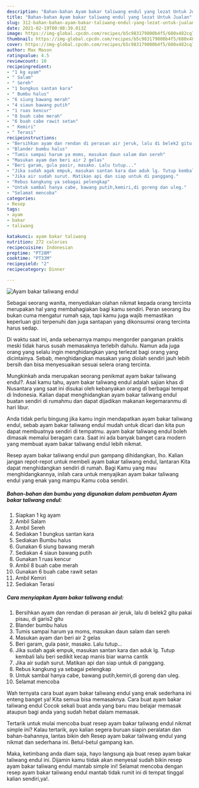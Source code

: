 ```yaml
---
description: "Bahan-bahan Ayam bakar taliwang endul yang lezat Untuk Jualan"
title: "Bahan-bahan Ayam bakar taliwang endul yang lezat Untuk Jualan"
slug: 312-bahan-bahan-ayam-bakar-taliwang-endul-yang-lezat-untuk-jualan
date: 2021-02-19T00:08:39.013Z
image: https://img-global.cpcdn.com/recipes/b5c983179800b4f5/680x482cq70/ayam-bakar-taliwang-endul-foto-resep-utama.jpg
thumbnail: https://img-global.cpcdn.com/recipes/b5c983179800b4f5/680x482cq70/ayam-bakar-taliwang-endul-foto-resep-utama.jpg
cover: https://img-global.cpcdn.com/recipes/b5c983179800b4f5/680x482cq70/ayam-bakar-taliwang-endul-foto-resep-utama.jpg
author: Max Mason
ratingvalue: 4.5
reviewcount: 10
recipeingredient:
- "1 kg ayam"
- " Salam"
- " Sereh"
- "1 bungkus santan kara"
- " Bumbu halus"
- "6 siung bawang merah"
- "4 siaun bawang putih"
- "1 ruas kencur"
- "8 buah cabe merah"
- "6 buah cabe rawit setan"
- " Kemiri"
- " Terasi"
recipeinstructions:
- "Bersihkan ayam dan rendan di perasan air jeruk, lalu di belek2 gitu pakai pisau, di garis2 gitu"
- "Blander bumbu halus"
- "Tumis sampai harum ya moms, masukan daun salam dan sereh"
- "Masukan ayam dan beri air 2 gelas"
- "Beri garam, gula pasir, masako. Lalu tutup..."
- "Jika sudah agak empuk, masukan santan kara dan aduk lg. Tutup kembali lalu beri sedikit kecap manis biar warna cantik"
- "Jika air sudah surut. Matikan api dan siap untuk di panggang."
- "Rebus kangkung ya sebagai pelengkap"
- "Untuk sambal hanya cabe, bawang putih,kemiri,di goreng dan uleg."
- "Selamat mencoba"
categories:
- Resep
tags:
- ayam
- bakar
- taliwang

katakunci: ayam bakar taliwang 
nutrition: 272 calories
recipecuisine: Indonesian
preptime: "PT28M"
cooktime: "PT33M"
recipeyield: "2"
recipecategory: Dinner

---
```



![Ayam bakar taliwang endul](https://img-global.cpcdn.com/recipes/b5c983179800b4f5/680x482cq70/ayam-bakar-taliwang-endul-foto-resep-utama.jpg)

Sebagai seorang wanita, menyediakan olahan nikmat kepada orang tercinta merupakan hal yang membahagiakan bagi kamu sendiri. Peran seorang ibu bukan cuma mengatur rumah saja, tapi kamu juga wajib memastikan keperluan gizi terpenuhi dan juga santapan yang dikonsumsi orang tercinta harus sedap.

Di waktu  saat ini, anda sebenarnya mampu mengorder panganan praktis meski tidak harus susah memasaknya terlebih dahulu. Namun ada juga orang yang selalu ingin menghidangkan yang terlezat bagi orang yang dicintainya. Sebab, menghidangkan masakan yang diolah sendiri jauh lebih bersih dan bisa menyesuaikan sesuai selera orang tercinta. 



Mungkinkah anda merupakan seorang penikmat ayam bakar taliwang endul?. Asal kamu tahu, ayam bakar taliwang endul adalah sajian khas di Nusantara yang saat ini disukai oleh kebanyakan orang di berbagai tempat di Indonesia. Kalian dapat menghidangkan ayam bakar taliwang endul buatan sendiri di rumahmu dan dapat dijadikan makanan kegemaranmu di hari libur.

Anda tidak perlu bingung jika kamu ingin mendapatkan ayam bakar taliwang endul, sebab ayam bakar taliwang endul mudah untuk dicari dan kita pun dapat membuatnya sendiri di tempatmu. ayam bakar taliwang endul boleh dimasak memalui beragam cara. Saat ini ada banyak banget cara modern yang membuat ayam bakar taliwang endul lebih nikmat.

Resep ayam bakar taliwang endul pun gampang dihidangkan, lho. Kalian jangan repot-repot untuk membeli ayam bakar taliwang endul, lantaran Kita dapat menghidangkan sendiri di rumah. Bagi Kamu yang mau menghidangkannya, inilah cara untuk menyajikan ayam bakar taliwang endul yang enak yang mampu Kamu coba sendiri.

<!--inarticleads1-->

##### Bahan-bahan dan bumbu yang digunakan dalam pembuatan Ayam bakar taliwang endul:

1. Siapkan 1 kg ayam
1. Ambil  Salam
1. Ambil  Sereh
1. Sediakan 1 bungkus santan kara
1. Sediakan  Bumbu halus
1. Gunakan 6 siung bawang merah
1. Sediakan 4 siaun bawang putih
1. Gunakan 1 ruas kencur
1. Ambil 8 buah cabe merah
1. Gunakan 6 buah cabe rawit setan
1. Ambil  Kemiri
1. Sediakan  Terasi




<!--inarticleads2-->

##### Cara menyiapkan Ayam bakar taliwang endul:

1. Bersihkan ayam dan rendan di perasan air jeruk, lalu di belek2 gitu pakai pisau, di garis2 gitu
1. Blander bumbu halus
1. Tumis sampai harum ya moms, masukan daun salam dan sereh
1. Masukan ayam dan beri air 2 gelas
1. Beri garam, gula pasir, masako. Lalu tutup...
1. Jika sudah agak empuk, masukan santan kara dan aduk lg. Tutup kembali lalu beri sedikit kecap manis biar warna cantik
1. Jika air sudah surut. Matikan api dan siap untuk di panggang.
1. Rebus kangkung ya sebagai pelengkap
1. Untuk sambal hanya cabe, bawang putih,kemiri,di goreng dan uleg.
1. Selamat mencoba




Wah ternyata cara buat ayam bakar taliwang endul yang enak sederhana ini enteng banget ya! Kita semua bisa memasaknya. Cara buat ayam bakar taliwang endul Cocok sekali buat anda yang baru mau belajar memasak ataupun bagi anda yang sudah hebat dalam memasak.

Tertarik untuk mulai mencoba buat resep ayam bakar taliwang endul nikmat simple ini? Kalau tertarik, ayo kalian segera buruan siapin peralatan dan bahan-bahannya, lantas bikin deh Resep ayam bakar taliwang endul yang nikmat dan sederhana ini. Betul-betul gampang kan. 

Maka, ketimbang anda diam saja, hayo langsung aja buat resep ayam bakar taliwang endul ini. Dijamin kamu tiidak akan menyesal sudah bikin resep ayam bakar taliwang endul mantab simple ini! Selamat mencoba dengan resep ayam bakar taliwang endul mantab tidak rumit ini di tempat tinggal kalian sendiri,ya!.

